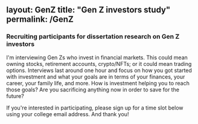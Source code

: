 layout: GenZ
title: "Gen Z investors study"
permalink: /GenZ
-----

### Recruiting participants for dissertation research on Gen Z investors
I'm interviewing Gen Zs who invest in financial markets. This could mean owning stocks, retirement accounts, crypto/NFTs; or it could mean trading options. Interviews last around one hour and focus on how you got started with investment and what your goals are in terms of your finances, your career, your family life, and more. How is investment helping you to reach those goals? Are you sacrificing anything now in order to save for the future?

If you're interested in participating, please sign up for a time slot below using your college email address. And thank you!



